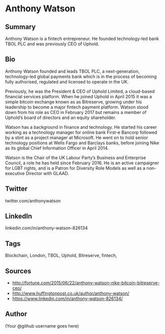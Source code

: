 # Anthony Watson

## Summary
Anthony Watson is a fintech entrepreneur. He founded technology-led bank TBOL PLC and was previously CEO of Uphold. 

## Bio
Anthony Watson founded and leads TBOL PLC, a next-generation, technology-led global payments bank which is in the process of becoming fully authorised, regulated and licensed to operate in the UK. 

Previously, he was the President & CEO of Uphold Limited, a cloud-based financial services platform. When he joined Uphold in April 2015 it was a simple bitcoin exchange known as as Bitreserve, growing under his leadership to become a major fintech payment platform. Watson stood down from his role as CEO in February 2017 but remains a member of Uphold’s board of directors and an equity shareholder.

Watson has a background in finance and technology. He started his career working as a technology manager for online bank First-e Bancorp followed by a stint as a project manager at Microsoft. He went on to hold senior technology positions at Wells Fargo and Barclays banks, before joining Nike as its global Chief Information Officer in April 2014.

Watson is the Chair of the UK Labour Party’s Business and Enterprise Council, a role he has held since February 2016. He is an active campaigner for LGBT rights, and is a Patron for Diversity Role Models as well as a non-executive Director with GLAAD. 

## Twitter
twitter.com/anthonywatson

## LinkedIn
linkedin.com/in/anthony-watson-826134

## Tags
Blockchain, London, TBOL, Uphold, Bitreserve, fintech,

## Sources
- http://fortune.com/2015/06/22/anthony-watson-nike-bitcoin-bitreserve-ceo/
- http://www.huffingtonpost.co.uk/author/anthony-watson/
- https://www.linkedin.com/in/anthony-watson-826134/

## Author
(Your @github username goes here)
